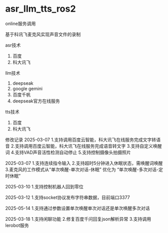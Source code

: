 # asr_llm_tts_ros2
online服务调用

基于科讯飞麦克风实现声音文件的录制

asr技术
1. 百度
2. 科大讯飞

llm技术
1. deepseak
2. google gemini
3. 百度千帆
4. deepseak官方在线服务

tts技术
1. 百度
2. 科大讯飞

修改记录
2025-03-07
    1.支持调用百度云智能，科大讯飞在线服务完成文字转语音
    2.支持调用百度云智能，科大讯飞在线服务完成语音转文字
    3.支持自定义唤醒词
    4.支持VAD声音活性检测自动停止
    5.支持控制摄像头拍摄照片

2025-03-07
    1.支持连续指令输入
    2.支持超时5分钟进入休眠状态，需唤醒词唤醒
    3.麦克风的工作模式从“单次唤醒-单次对话-休眠” 优化为 “单次唤醒-多次对话-定时休眠”

2025-03-10
    1.支持控制机器人回到零位

2025-03-12
    1.支持socket协议发布字符串数据，目前端口3377

2025-05-14
    1.支持通过参数设置单次唤醒单次对话还是单次唤醒多次对话

2025-03-18
    1.支持闲聊功能
    2.修复百度千问回复json解析异常
    3.支持调用lerobot服务

